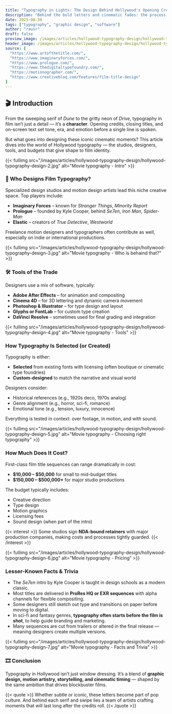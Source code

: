 ```yaml
---
title: "Typography in Lights: The Design Behind Hollywood's Opening Credits"
description: "Behind the bold letters and cinematic fades: the process, people, and tools that bring movie typography to life."
date: 2025-08-30
tags: ["typography", "graphic design", "software"]
author: "rausr"
draft: false
preview_image: /images/articles/hollywood-typography-design/hollywood-typography-design-8.jpg
header_image: /images/articles/hollywood-typography-design/hollywood-typography-design-1.jpg
source: [
  "https://www.artofthetitle.com/",
  "https://www.imaginaryforces.com/",
  "https://www.prologue.com/",
  "https://www.thedigitaltypefoundry.com/",
  "https://motionographer.com/",
  "https://www.creativebloq.com/features/film-title-design"
]
---
```


## 🎬 Introduction

From the sweeping serif of *Dune* to the gritty neon of *Drive*, typography in film isn’t just a detail — it’s a **character**. Opening credits, closing titles, and on-screen text set tone, era, and emotion before a single line is spoken.

But what goes into designing these iconic cinematic moments? This article dives into the world of Hollywood typography — the studios, designers, tools, and budgets that give shape to film identity.

{{< fullimg src="/images/articles/hollywood-typography-design/hollywood-typography-design-2.jpg" alt="Movie typography - Intro" >}}

### 🧠 Who Designs Film Typography?

Specialized design studios and motion design artists lead this niche creative space. Top players include:
- **Imaginary Forces** – known for *Stranger Things*, *Minority Report*
- **Prologue** – founded by Kyle Cooper, behind *Se7en*, *Iron Man*, *Spider-Man*
- **Elastic** – creators of *True Detective*, *Westworld*

Freelance motion designers and typographers often contribute as well, especially on indie or international productions.

{{< fullimg src="/images/articles/hollywood-typography-design/hollywood-typography-design-3.jpg" alt="Movie typography - Who is behaind that?" >}}

### 🛠️ Tools of the Trade

Designers use a mix of software, typically:
- **Adobe After Effects** – for animation and compositing
- **Cinema 4D** – for 3D lettering and dynamic camera movement
- **Photoshop & Illustrator** – for type design and layout
- **Glyphs or FontLab** – for custom type creation
- **DaVinci Resolve** – sometimes used for final grading and integration

{{< fullimg src="/images/articles/hollywood-typography-design/hollywood-typography-design-4.jpg" alt="Movie typography - Tools" >}}

### How Typography Is Selected (or Created)

Typography is either:
- **Selected** from existing fonts with licensing (often boutique or cinematic type foundries)
- **Custom-designed** to match the narrative and visual world

Designers consider:
- Historical references (e.g., 1920s deco, 1970s analog)
- Genre alignment (e.g., horror, sci-fi, romance)
- Emotional tone (e.g., tension, luxury, innocence)

Everything is tested in context: over footage, in motion, and with sound.

{{< fullimg src="/images/articles/hollywood-typography-design/hollywood-typography-design-5.jpg" alt="Movie typography - Choosing right typography" >}}

### How Much Does It Cost?

First-class film title sequences can range dramatically in cost:
- **$10,000 – $50,000** for small to mid-budget titles
- **$150,000 – $500,000+** for major studio productions

The budget typically includes:
- Creative direction
- Type design
- Motion graphics
- Licensing fees
- Sound design (when part of the intro)

{{< interest >}}
Some studios sign **NDA-bound retainers** with major production companies, making costs and processes tightly guarded.
{{< /interest >}}

{{< fullimg src="/images/articles/hollywood-typography-design/hollywood-typography-design-6.jpg" alt="Movie typography - Pricing" >}}


### Lesser-Known Facts & Trivia

- The *Se7en* intro by Kyle Cooper is taught in design schools as a modern classic.
- Most titles are delivered in **ProRes HQ or EXR sequences** with alpha channels for flexible compositing.
- Some designers still sketch out type and transitions on paper before moving to digital.
- In sci-fi and fantasy genres, **typography often starts before the film is shot**, to help guide branding and marketing.
- Many sequences are cut from trailers or altered in the final release — meaning designers create multiple versions.

{{< fullimg src="/images/articles/hollywood-typography-design/hollywood-typography-design-7.jpg" alt="Movie typography - Facts and Trivia" >}}


### 🎞️ Conclusion

Typography in Hollywood isn’t just window dressing. It’s a blend of **graphic design, motion artistry, storytelling, and cinematic timing** — shaped by the same ambition that drives blockbuster films.

{{< quote >}}
Whether subtle or iconic, these letters become part of pop culture. And behind each serif and swipe lies a team of artists crafting moments that will last long after the credits roll.
{{< /quote >}}